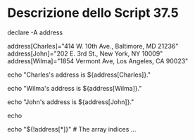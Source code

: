 
# Descrizione dello Script 37.5
 
declare -A address
 
address[Charles]="414 W. 10th Ave., Baltimore, MD 21236"
address[John]="202 E. 3rd St., New York, NY 10009"
address[Wilma]="1854 Vermont Ave, Los Angeles, CA 90023"
 
 
echo "Charles's address is ${address[Charles]}."

echo "Wilma's address is ${address[Wilma]}."

echo "John's address is ${address[John]}."

 
echo
 
echo "${!address[*]}"   # The array indices ...
